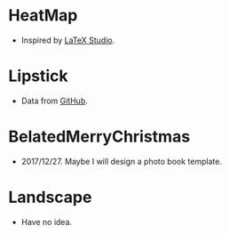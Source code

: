 # HeatMap
- Inspired by [LaTeX Studio](http://www.latexstudio.net/archives/460.html).

# Lipstick
- Data from [GitHub](https://github.com/Ovilia/lipstick/blob/gh-pages/src/lipstick.json).

# BelatedMerryChristmas
- 2017/12/27. Maybe I will design a photo book template.

# Landscape
- Have no idea.